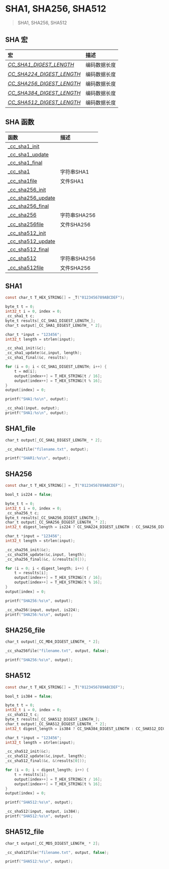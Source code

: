 # SHA1, SHA256, SHA512

> SHA1, SHA256, SHA512

SHA 宏
---------------

| 宏 | 描述  |
| :--------------- |:----------------------- |
| [_CC_SHA1_DIGEST_LENGTH_](#SHA1) | 编码数据长度 |
| [_CC_SHA224_DIGEST_LENGTH_](#SHA256) | 编码数据长度 |
| [_CC_SHA256_DIGEST_LENGTH_](#SHA256) | 编码数据长度 |
| [_CC_SHA384_DIGEST_LENGTH_](#SHA512) | 编码数据长度 |
| [_CC_SHA512_DIGEST_LENGTH_](#SHA512) | 编码数据长度 |

SHA 函数
---------------

| 函数 | 描述  |
| :--------------- |:----------------------- |
| [_cc_sha1_init](#SHA1) |  |
| [_cc_sha1_update](#SHA1) |  |
| [_cc_sha1_final](#SHA1) |  |
| [_cc_sha1](#SHA1) | 字符串SHA1 |
| [_cc_sha1file](#SHA1_file) | 文件SHA1 |
| [_cc_sha256_init](#SHA256) |  |
| [_cc_sha256_update](#SHA256) |  |
| [_cc_sha256_final](#SHA256) |  |
| [_cc_sha256](#SHA256) | 字符串SHA256 |
| [_cc_sha256file](#MD256_file) | 文件SHA256 |
| [_cc_sha512_init](#SHA512) |  |
| [_cc_sha512_update](#SHA512) |  |
| [_cc_sha512_final](#SHA512) |  |
| [_cc_sha512](#SHA512) | 字符串SHA256|
| [_cc_sha512file](#MSHA512_file) | 文件SHA256 |


## SHA1
```c
const char_t T_HEX_STRING[] = _T("0123456789ABCDEF");

byte_t t = 0;
int32_t i = 0, index = 0;
_cc_sha1_t c;
byte_t results[_CC_SHA1_DIGEST_LENGTH_];
char_t output[_CC_SHA1_DIGEST_LENGTH_ * 2];

char_t *input = "123456";
int32_t length = strlen(input);

_cc_sha1_init(&c);
_cc_sha1_update(&c,input, length);
_cc_sha1_final(&c, results);

for (i = 0; i < CC_SHA1_DIGEST_LENGTH; i++) {
    t = md[i];
    output[index++] = T_HEX_STRING[t / 16];
    output[index++] = T_HEX_STRING[t % 16];
}
output[index] = 0;

printf("SHA1:%s\n", output);

_cc_sha1(input, output);
printf("SHA1:%s\n", output);

```

## SHA1_file
```c
char_t output[_CC_SHA1_DIGEST_LENGTH_ * 2];

_cc_sha1file("filename.txt", output);

printf("SHAR1:%s\n", output);
```

## SHA256
```c
const char_t T_HEX_STRING[] = _T("0123456789ABCDEF");

bool_t is224 = false;

byte_t t = 0;
int32_t i = 0, index = 0;
_cc_sha256_t c;
byte_t results[_CC_SHA256_DIGEST_LENGTH_];
char_t output[_CC_SHA256_DIGEST_LENGTH_ * 2];
int32_t digest_length = is224 ? CC_SHA224_DIGEST_LENGTH : CC_SHA256_DIGEST_LENGTH;

char_t *input = "123456";
int32_t length = strlen(input);

_cc_sha256_init(&c);
_cc_sha256_update(&c,input, length);
_cc_sha256_final(&c, &(results[0]));

for (i = 0; i < digest_length; i++) {
    t = results[i];
    output[index++] = T_HEX_STRING[t / 16];
    output[index++] = T_HEX_STRING[t % 16];
}
output[index] = 0;

printf("SHA256:%s\n", output);

_cc_sha256(input, output, is224);
printf("SHA256:%s\n", output);
```
## SHA256_file
```c
char_t output[_CC_MD4_DIGEST_LENGTH_ * 2];

_cc_sha256file("filename.txt", output, false);

printf("SHA256:%s\n", output);
```

## SHA512
```c
const char_t T_HEX_STRING[] = _T("0123456789ABCDEF");

bool_t is384 = false;

byte_t t = 0;
int32_t i = 0, index = 0;
_cc_sha512_t c;
byte_t results[_CC_SHA512_DIGEST_LENGTH_];
char_t output[_CC_SHA512_DIGEST_LENGTH_ * 2];
int32_t digest_length = is384 ? CC_SHA384_DIGEST_LENGTH : CC_SHA512_DIGEST_LENGTH;

char_t *input = "123456";
int32_t length = strlen(input);

_cc_sha512_init(&c);
_cc_sha512_update(&c,input, length);
_cc_sha512_final(&c, &(results[0]));

for (i = 0; i < digest_length; i++) {
    t = results[i];
    output[index++] = T_HEX_STRING[t / 16];
    output[index++] = T_HEX_STRING[t % 16];
}
output[index] = 0;

printf("SHA512:%s\n", output);

_cc_sha512(input, output, is384);
printf("SHA512:%s\n", output);
```

## SHA512_file
```c
char_t output[_CC_MD5_DIGEST_LENGTH_ * 2];

_cc_sha512file("filename.txt", output, false);

printf("SHA512:%s\n", output);
```